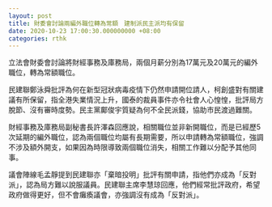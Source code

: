 ```yaml
---
layout: post
title: 財委會討論兩編外職位轉為常額　建制派民主派均有保留
date: 2020-10-23 17:00:30.000000000 +08:00
categories: rthk
---
```


立法會財委會討論將財經事務及庫務局，兩個月薪分別為17萬元及20萬元的編外職位，轉為常額職位。

民建聯鄭泳舜批評為何在新型冠狀病毒疫情下仍然申請開位請人，柯創盛對有關建議有所保留，指全港失業情況上升，國泰的裁員事件亦令社會人心惶惶，批評局方脫節、沒有審時度勢。民主黨鄺俊宇質疑為何不全民派錢，協助市民渡過難關。

財經事務及庫務局副秘書長許澤森回應說，相關職位並非新開職位，而是已經歷5次延期的編外職位，認為兩個職位均屬有長期需要，所以申請轉為常額職位，強調不涉及額外開支，如果因為時限導致兩個職位消失，相關工作難以分配予其他同事。

議會陣線毛孟靜提到民建聯亦「棄暗投明」批評有關申請，指他們亦成為「反對派」，認為局方難以說服議員。民建聯主席李慧琼回應，他們經常批評政府，希望政府做得更好，但不會癱瘓議會，亦強調沒有成為「反對派」。
